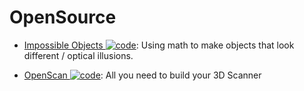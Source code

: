# OpenSource

- [Impossible Objects ![code](https://ng-tech.icu/assets/code.svg)](https://github.com/Matsemann/impossible-objects): Using math to make objects that look different / optical illusions.

- [OpenScan ![code](https://ng-tech.icu/assets/code.svg)](https://github.com/OpenScanEu/OpenScan): All you need to build your 3D Scanner
